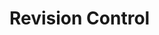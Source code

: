 <div id="title">

# Revision Control
</div>

<div id="body">

<include src="what/container-inParent-asPanel.md" boilerplate />
<include src="repositories/container-inParent-asPanel.md" boilerplate />
<include src="savingHistory/container-inParent-asPanel.md" boilerplate />
<include src="usingHistory/container-inParent-asPanel.md" boilerplate />
<include src="remoteRepositories/container-inParent-asPanel.md" boilerplate />
<include src="branching/container-inParent-asPanel.md" boilerplate />
<include src="drcsVsCrcs/container-inParent-asPanel.md" boilerplate />
<include src="forkingWorkflow/container-inParent-asPanel.md" boilerplate />
<include src="featureBranchFlow/container-inParent-asPanel.md" boilerplate />
<include src="centralizedFlow/container-inParent-asPanel.md" boilerplate />

</div>
